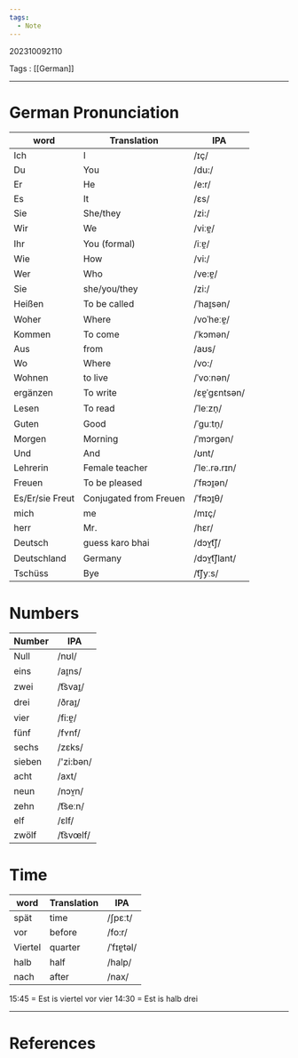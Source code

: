 ```yaml
---
tags:
  - Note
---
```

202310092110

Tags : [[German]]

---
# German Pronunciation
| word            | Translation            | IPA           |
| --------------- | ---------------------- | ------------- |
| Ich             | I                      | /ɪç/          |
| Du              | You                    | /du:/         |
| Er              | He                     | /e:r/         |
| Es              | It                     | /ɛs/         |
| Sie             | She/they               | /zi:/         |
| Wir             | We                     | /viːɐ̯/       |
| Ihr             | You (formal)           | /iːɐ̯/        |
| Wie             | How                    | /vi:/         |
| Wer             | Who                    | /ve:ɐ̯/       |
| Sie             | she/you/they           | /zi:/         |
| Heißen          | To be called           | /ˈhaɪ̯sən/    |
| Woher           | Where                  | /voˈheːɐ̯/    |
| Kommen          | To come                | /ˈkɔmən/      |
| Aus             | from                   | /aʊs/         |
| Wo              | Where                  | /vo:/         |
| Wohnen          | to live                | /ˈvoːnən/     |
| ergänzen        | To write               | /ɛɐ̯ˈɡɛntsən/ |
| Lesen           | To read                | /ˈleːzn̩/     |
| Guten           | Good                   | /ˈɡuːtn̩/     |
| Morgen          | Morning                | /ˈmɔrɡən/     |
| Und             | And                    | /ʊnt/         |
| Lehrerin        | Female teacher         | /ˈleː.rə.rɪn/ |
| Freuen          | To be pleased          | /ˈfʀɔɪ̯ən/    |
| Es/Er/sie Freut | Conjugated from Freuen | /ˈfʀɔɪ̯θ/     |
| mich            | me                     | /mɪç/         |
| herr            | Mr.                    | /hɛr/         |
| Deutsch         | guess karo bhai        | /dɔʏ̯t͡ʃ/     |
| Deutschland     | Germany                | /dɔʏ̯t͡ʃlant/ |
| Tschüss         | Bye                    | /t͡ʃyːs/      |

# Numbers
| Number | IPA       |
| ------ | --------- |
| Null   | /nʊl/     |
| eins   | /aɪ̯ns/   |
| zwei   | /t͡svaɪ̯/ |
| drei   | /ðraɪ̯/   |
| vier   | /fi:ɐ̯/   |
| fünf   | /fʏnf/    |
| sechs  | /zɛks/    |
| sieben | /'zi:bən/ |
| acht   | /axt/     |
| neun   | /nɔʏ̯n/   |
| zehn   | /t͡seːn/  |
| elf    | /ɛlf/     |
| zwölf  | /t͡svœlf/ |

# Time
| word    | Translation | IPA        |
| ------- | ----------- | ---------- |
| spät    | time        | /ʃpɛːt/    |
| vor     | before      | /fo:r/     |
| Viertel | quarter     | /ˈfɪɐ̯təl/ |
| halb    | half        | /halp/     |
| nach    | after       | /nax/      |

15:45 = Est is viertel vor vier
14:30 = Est is halb drei








---
# References
